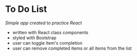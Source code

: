 # To Do List

_Simple app created to practice React_

- written with React class components
- styled with Bootstrap
- user can toggle item's completion
- user can remove completed items or all items from the list
